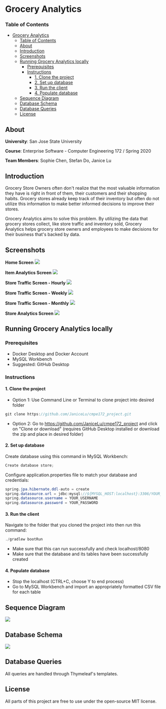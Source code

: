 # Grocery Analytics

### Table of Contents

- [Grocery Analytics](#grocery-analytics)
    - [Table of Contents](#table-of-contents)
  - [About](#about)
  - [Introduction](#introduction)
  - [Screenshots](#screenshots)
  - [Running Grocery Analytics locally](#running-grocery-analytics-locally)
    - [Prerequisites](#prerequisites)
    - [Instructions](#instructions)
      - [1. Clone the project](#1-clone-the-project)
      - [2. Set up database](#2-set-up-database)
      - [3. Run the client](#3-run-the-client)
      - [4. Populate database](#4-populate-database)
  - [Sequence Diagram](#sequence-diagram)
  - [Database Schema](#database-schema)
  - [Database Queries](#database-queries)
  - [License](#license)

## About

**University**: San Jose State University

**Course**: Enterprise Software - Computer Engineering 172 / Spring 2020

**Team Members**: Sophie Chen, Stefan Do, Janice Lu

## Introduction

Grocery Store Owners often don't realize that the most valuable information they have is right in front of them, their customers and their shopping habits. Grocery stores already keep track of their inventory but often do not utilize this information to make better informed decisions to improve their stores.

Grocery Analytics aims to solve this problem. By utilizing the data that grocery stores collect, like store traffic and inventory sold, Grocery Analytics helps grocery store owners and employees to make decisions for their business that's backed by data.

## Screenshots

**Home Screen**
<img src= "https://github.com/JaniceLu/cmpe172_project/blob/master/resources/cmpe172github1.png"/>

**Item Analytics Screen**
<img src= "https://github.com/JaniceLu/cmpe172_project/blob/master/resources/cmpe172github2.png"/>

**Store Traffic Screen - Hourly**
<img src= "https://github.com/JaniceLu/cmpe172_project/blob/master/resources/cmpe172github3.png"/>

**Store Traffic Screen - Weekly**
<img src= "https://github.com/JaniceLu/cmpe172_project/blob/master/resources/cmpe172github4.png"/>

**Store Traffic Screen - Monthly**
<img src= "https://github.com/JaniceLu/cmpe172_project/blob/master/resources/cmpe172github5.png"/>

**Store Analytics Screen**
<img src= "https://github.com/JaniceLu/cmpe172_project/blob/master/resources/cmpe172github6.png"/>

## Running Grocery Analytics locally

### Prerequisites

- Docker Desktop and Docker Account
- MySQL Workbench
- Suggested: GitHub Desktop

### Instructions

#### 1. Clone the project

 - Option 1: Use Command Line or Terminal to clone project into desired folder

```java
git clone https://github.com/JaniceLu/cmpe172_project.git
```

- Option 2: Go to https://github.com/JaniceLu/cmpe172_project and click on "Clone or download" (requires GitHub Desktop installed or download the zip and place in desired folder)

#### 2. Set up database

Create database using this command in MySQL Workbench: 

```java
Create database store;
```
Configure application.properties file to match your database and credentials:
```java
spring.jpa.hibernate.ddl-auto = create
spring.datasource.url = jdbc:mysql://${MYSQL_HOST:localhost}:3306/YOUR_DATABASE_NAME
spring.datasource.username = YOUR_USERNAME
spring.datasource.password = YOUR_PASSWORD
```

#### 3. Run the client

Navigate to the folder that you cloned the project into then run this command:
```java
./gradlew bootRun
```
* Make sure that this can run successfully and check localhost/8080
* Make sure that the database and its tables have been successfully created

#### 4. Populate database

- Stop the localhost (CTRL+C, choose Y to end process)
- Go to MySQL Workbench and import an appropriately formatted CSV file for each table

## Sequence Diagram
<img src= "https://github.com/JaniceLu/cmpe172_project/blob/master/resources/SequenceDiagram.png"/>

## Database Schema
<img src= "https://github.com/JaniceLu/cmpe172_project/blob/master/resources/Schema.png"/>

## Database Queries

All queries are handled through Thymeleaf's templates.

License
----
All parts of this project are free to use under the open-source MIT license.

